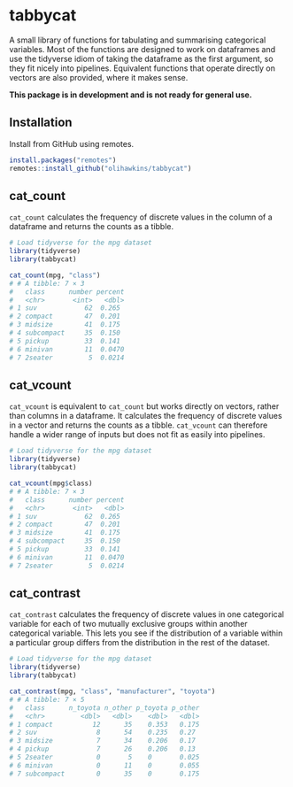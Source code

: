 # tabbycat

A small library of functions for tabulating and summarising categorical variables. Most of the functions are designed to work on dataframes and use the tidyverse idiom of taking the dataframe as the first argument, so they fit nicely into pipelines. Equivalent functions that operate directly on vectors are also provided, where it makes sense.

**This package is in development and is not ready for general use.**

## Installation

Install from GitHub using remotes.

``` r
install.packages("remotes")
remotes::install_github("olihawkins/tabbycat")
```

## cat_count

`cat_count` calculates the frequency of discrete values in the column of a dataframe and returns the counts as a tibble.

``` r
# Load tidyverse for the mpg dataset
library(tidyverse) 
library(tabbycat)

cat_count(mpg, "class")
# # A tibble: 7 × 3
#   class      number percent
#   <chr>       <int>   <dbl>
# 1 suv            62  0.265 
# 2 compact        47  0.201 
# 3 midsize        41  0.175 
# 4 subcompact     35  0.150 
# 5 pickup         33  0.141 
# 6 minivan        11  0.0470
# 7 2seater         5  0.0214
```

## cat_vcount

`cat_vcount` is equivalent to `cat_count` but works directly on vectors, rather than columns in a dataframe. It calculates the frequency of discrete values in a vector and returns the counts as a tibble. `cat_vcount` can therefore handle a wider range of inputs but does not fit as easily into pipelines.

``` r
# Load tidyverse for the mpg dataset
library(tidyverse) 
library(tabbycat)

cat_vcount(mpg$class)
# # A tibble: 7 × 3
#   class      number percent
#   <chr>       <int>   <dbl>
# 1 suv            62  0.265 
# 2 compact        47  0.201 
# 3 midsize        41  0.175 
# 4 subcompact     35  0.150 
# 5 pickup         33  0.141 
# 6 minivan        11  0.0470
# 7 2seater         5  0.0214
```

## cat_contrast

`cat_contrast` calculates the frequency of discrete values in one categorical variable for each of two mutually exclusive groups within another categorical variable. This lets you see if the distribution of a variable within a particular group differs from the distribution in the rest of the dataset.

``` r
# Load tidyverse for the mpg dataset
library(tidyverse)
library(tabbycat)

cat_contrast(mpg, "class", "manufacturer", "toyota")
# # A tibble: 7 × 5
#   class      n_toyota n_other p_toyota p_other
#   <chr>         <dbl>   <dbl>    <dbl>   <dbl>
# 1 compact          12      35    0.353   0.175
# 2 suv               8      54    0.235   0.27 
# 3 midsize           7      34    0.206   0.17 
# 4 pickup            7      26    0.206   0.13 
# 5 2seater           0       5    0       0.025
# 6 minivan           0      11    0       0.055
# 7 subcompact        0      35    0       0.175
```



